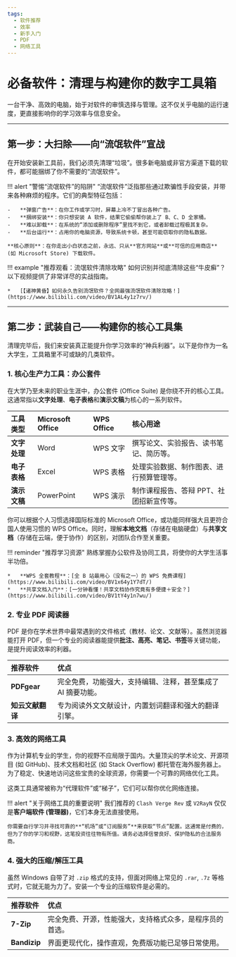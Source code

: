```yaml
---
tags:
  - 软件推荐
  - 效率
  - 新手入门
  - PDF
  - 网络工具
---
```


# 必备软件：清理与构建你的数字工具箱

一台干净、高效的电脑，始于对软件的审慎选择与管理。这不仅关乎电脑的运行速度，更直接影响你的学习效率与信息安全。

---

## 第一步：大扫除——向“流氓软件”宣战

在开始安装新工具前，我们必须先清理“垃圾”。很多新电脑或非官方渠道下载的软件，都可能捆绑了你不需要的“流氓软件”。

!!! alert "警惕“流氓软件”的陷阱"
    “流氓软件”泛指那些通过欺骗性手段安装，并带来各种麻烦的程序。它们的典型特征包括：

    -   **弹窗广告**：在你工作或学习时，屏幕上冷不丁冒出各种广告。
    -   **捆绑安装**：你只想安装 A 软件，结果它偷偷帮你装上了 B、C、D 全家桶。
    -   **难以卸载**：在系统的“添加或删除程序”里找不到它，或者卸载过程极其复杂。
    -   **后台运行**：占用你的电脑资源，导致系统卡顿，甚至可能窃取你的隐私数据。

    **核心原则**：在你走出小白状态之前，永远、只从**官方网站**或**可信的应用商店** (如 Microsoft Store) 下载软件。

!!! example "推荐观看：流氓软件清除攻略"
    如何识别并彻底清除这些“牛皮癣”？以下视频提供了非常详尽的实战指南。

    *   [【诸神黄昏】如何永久告别流氓软件？全网最强流氓软件清除攻略！](https://www.bilibili.com/video/BV1AL4y1z7rv/)

---

## 第二步：武装自己——构建你的核心工具集

清理完毕后，我们来安装真正能提升你学习效率的“神兵利器”。以下是你作为一名大学生，工具箱里不可或缺的几类软件。

### 1. 核心生产力工具：办公套件

在大学乃至未来的职业生涯中，办公套件 (Office Suite) 是你绕不开的核心工具。这通常指以**文字处理**、**电子表格**和**演示文稿**为核心的一系列软件。

| 工具类型 | Microsoft Office | WPS Office | 核心用途 |
| :--- | :--- | :--- | :--- |
| **文字处理** | Word | WPS 文字 | 撰写论文、实验报告、读书笔记、简历等。 |
| **电子表格** | Excel | WPS 表格 | 处理实验数据、制作图表、进行预算管理等。 |
| **演示文稿** | PowerPoint | WPS 演示 | 制作课程报告、答辩 PPT、社团招新宣传等。 |

你可以根据个人习惯选择国际标准的 Microsoft Office，或功能同样强大且更符合国人使用习惯的 WPS Office。同时，理解**本地文档**（存储在电脑硬盘）与**共享文档**（存储在云端，便于协作）的区别，对团队合作至关重要。

!!! reminder "推荐学习资源"
    熟练掌握办公软件及协同工具，将使你的大学生活事半功倍。

    *   **WPS 全套教程**：[全 B 站最用心（没有之一）的 WPS 免费课程](https://www.bilibili.com/video/BV1x64y1Y7dT/)
    *   **共享文档入门**：[一分钟看懂！共享文档协作究竟有多便捷＋安全？](https://www.bilibili.com/video/BV1tY4y1n7wu/)

### 2. 专业 PDF 阅读器

PDF 是你在学术世界中最常遇到的文件格式（教材、论文、文献等）。虽然浏览器能打开 PDF，但一个专业的阅读器能提供**批注、高亮、笔记、书签**等关键功能，是提升阅读效率的利器。

| 推荐软件 | 优点 |
| :--- | :--- |
| **PDFgear** | 完全免费，功能强大，支持编辑、注释，甚至集成了 AI 摘要功能。 |
| **知云文献翻译** | 专为阅读外文文献设计，内置划词翻译和强大的翻译引擎。 |

### 3. 高效的网络工具

作为计算机专业的学生，你的视野不应局限于国内。大量顶尖的学术论文、开源项目 (如 GitHub)、技术文档和社区 (如 Stack Overflow) 都托管在海外服务器上。为了稳定、快速地访问这些宝贵的全球资源，你需要一个可靠的网络优化工具。

这类工具通常被称为“代理软件”或“梯子”，它们可以帮你优化网络连接。

!!! alert "关于网络工具的重要说明"
    我们推荐的 `Clash Verge Rev` 或 `V2RayN` 仅仅是**客户端软件 (管理器)**，它们本身无法直接使用。

    你需要自行学习并寻找可靠的**“机场”或“订阅服务”**来获取“节点”配置。这通常是付费的，但为了你的学习和视野，这笔投资往往物有所值。请务必选择信誉良好、保护隐私的合法服务商。

### 4. 强大的压缩/解压工具

虽然 Windows 自带了对 `.zip` 格式的支持，但面对网络上常见的 `.rar`, `.7z` 等格式时，它就无能为力了。安装一个专业的压缩软件是必需的。

| 推荐软件 | 优点 |
| :--- | :--- |
| **7-Zip** | 完全免费、开源，性能强大，支持格式众多，是程序员的首选。 |
| **Bandizip** | 界面更现代化，操作直观，免费版功能已足够日常使用。 |